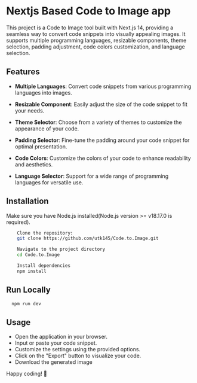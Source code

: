 
# Nextjs Based Code to Image app

This project is a Code to Image tool built with Next.js 14, providing a seamless way to convert code snippets into visually appealing images. It supports multiple programming languages, resizable components, theme selection, padding adjustment, code colors customization, and language selection.

## Features

- **Multiple Languages**: Convert code snippets from various programming languages into images.

- **Resizable Component**: Easily adjust the size of the code snippet to fit your needs.

- **Theme Selector**: Choose from a variety of themes to customize the appearance of your code.

- **Padding Selector**: Fine-tune the padding around your code snippet for optimal presentation.

- **Code Colors**: Customize the colors of your code to enhance readability and aesthetics.

- **Language Selector**: Support for a wide range of programming languages for versatile use.

## Installation

Make sure you have Node.js installed(Node.js version >= v18.17.0 is required).

```bash
    Clone the repository:
    git clone https://github.com/utk145/Code.to.Image.git

    Navigate to the project directory
    cd Code.to.Image

    Install dependencies
    npm install

```
    
## Run Locally
```bash
  npm run dev
```


## Usage

- Open the application in your browser.
- Input or paste your code snippet.
- Customize the settings using the provided options.
- Click on the "Export" button to visualize your code.
- Download the generated image



Happy coding! 🚀